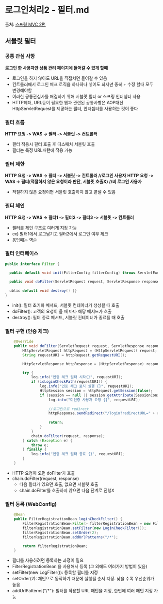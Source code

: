 # 로그인처리2 - 필터.md

출처: [스프링 MVC 2편](https://www.inflearn.com/course/%EC%8A%A4%ED%94%84%EB%A7%81-mvc-2/dashboard)

## 서블릿 필터

### 공통 관심 사항

**로그인 한 사용자만 상품 관리 페이지에 들어갈 수 있게 할때**
* 로그인을 하지 않아도 URL을 직접치면 들어갈 수 있음
* 컨트롤러에서 로그인 체크 로직을 하나하나 넣어도 되지만 중복 + 수정 할때 모두 변경해야함
* 이러한 공통관심사를 해결하기 위해 서블릿 필터 or 스프링 인터셉터 사용
* HTTP헤더, URL등이 필요한 웹과 관련된 공통사항은 AOP대신 HttpServletRequest를 제공하는 필터, 인터셉터를 사용하는 것이 좋다

### 필터 흐름

**HTTP 요청 -> WAS -> 필터 -> 서블릿 -> 컨트롤러**
* 필터 적용시 필터 호출 후 디스패처 서블릿 호출
* 필터는 특정 URL패턴에 적용 가능

### 필터 제한

**HTTP 요청 -> WAS -> 필터 -> 서블릿 -> 컨트롤러 //로그인 사용자**
**HTTP 요청 -> WAS -> 필터(적절하지 않은 요청이라 판단, 서블릿 호출X) //비 로그인 사용자**
* 적절하지 않은 요청이면 서블릿 호출하지 않고 끝낼 수 있음

### 필터 체인

**HTTP 요청 -> WAS -> 필터1 -> 필터2 -> 필터3 -> 서블릿 -> 컨트롤러**
* 필터를 체인 구조로 여러개 지정 가능
* ex) 필터1에서 로그남기고 필터2에서 로그인 여부 체크
* 응답때는 역순

### 필터 인터페이스

```java
public interface Filter {

  public default void init(FilterConfig filterConfig) throws ServletException {}
  
  public void doFilter(ServletRequest request, ServletResponse response, FilterChain chain) throws IOException, ServletException;
  
  ublic default void destroy() {}
}

```
* init(): 필터 초기화 메서드, 서블릿 컨테이너가 생성될 때 호출
* doFilter(): 고객의 요청이 올 때 마다 해당 메서드가 호출
* destroy(): 필터 종료 메서드, 서블릿 컨테이너가 종료될 때 호출

### 필터 구현 (인증 체크)

```java
    @Override
    public void doFilter(ServletRequest request, ServletResponse response, FilterChain chain) throws IOException, ServletException {
        HttpServletRequest httpRequest = (HttpServletRequest) request;
        String requestURI = httpRequest.getRequestURI();

        HttpServletResponse httpResponse = (HttpServletResponse) response;

        try {
            log.info("인증 체크 필터 시작{}", requestURI);
            if (isLoginCheckPath(requestURI)) {
                log.info("인증 체크 로직 실행 {}", requestURI);
                HttpSession session = httpRequest.getSession(false);
                if (session == null || session.getAttribute(SessionConst.LOGIN_MEMBER) == null) {
                    log.info("미인증 사용자 요청 {}", requestURI);
                    
                    //로그인으로 redirect
                    httpResponse.sendRedirect("/login?redirectURL=" + requestURI);
                    
                    return;
                }
            }
            chain.doFilter(request, response);
        } catch (Exception e) {
            throw e;
        } finally {
            log.info("인증 체크 필터 종료 {}", requestURI);
        }
    }

```
* HTTP 요청이 오면 doFilter가 호출
* chain.doFilter(request, response)
  * 다음 필터가 있으면 호출, 없으면 서블릿 호출
  * chain.doFilter를 호출하지 않으면 다음 단계로 진행X

### 필터 등록 (WebConfig)

```java
    @Bean
    public FilterRegistrationBean loginCheckFilter() {
        FilterRegistrationBean<Filter> filterRegistrationBean = new FilterRegistrationBean<>();
        filterRegistrationBean.setFilter(new LoginCheckFilter());
        filterRegistrationBean.setOrder(2);
        filterRegistrationBean.addUrlPatterns("/*");

        return filterRegistrationBean;
    }
```

* 필터를 사용하려면 등록하는 과정이 필요
* FilterRegistrationBean 을 사용해서 등록 (그 외에도 여러가지 방법이 있음)
* setFilter(new LogFilter()): 등록할 필터를 지정
* setOrder(2): 체인으로 동작하기 때문에 실행될 순서 지정. 낮을 수록 우선순위가 높음
* addUrlPatterns("/*"): 필터를 적용할 URL 패턴을 지정, 한번에 여러 패턴 지정 가능







